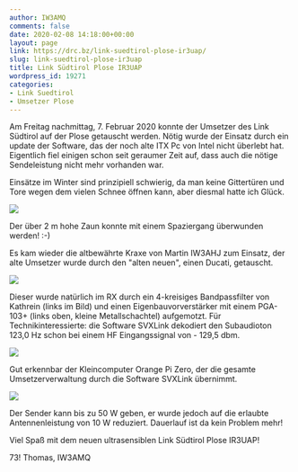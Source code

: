 ```yaml
---
author: IW3AMQ
comments: false
date: 2020-02-08 14:18:00+00:00
layout: page
link: https://drc.bz/link-suedtirol-plose-ir3uap/
slug: link-suedtirol-plose-ir3uap
title: Link Südtirol Plose IR3UAP
wordpress_id: 19271
categories:
- Link Suedtirol
- Umsetzer Plose
---
```





Am Freitag nachmittag, 7. Februar 2020 konnte der Umsetzer des Link Südtirol auf der Plose getauscht werden. Nötig wurde der Einsatz durch ein update der Software, das der noch alte ITX Pc von Intel nicht überlebt hat. Eigentlich fiel einigen schon seit geraumer Zeit auf, dass auch die nötige Sendeleistung nicht mehr vorhanden war.







Einsätze im Winter sind prinzipiell schwierig, da man keine Gittertüren und Tore wegen dem vielen Schnee öffnen kann, aber diesmal hatte ich Glück. 







![](https://drc.bz/wp-content/uploads/2020/02/20200207_153309-1024x576.jpg)







Der über 2 m hohe Zaun konnte mit einem Spaziergang überwunden werden! :-)







Es kam wieder die altbewährte Kraxe von Martin IW3AHJ zum Einsatz, der alte Umsetzer wurde durch den "alten neuen", einen Ducati, getauscht.







![](https://drc.bz/wp-content/uploads/2020/02/20200207_151808-1024x576.jpg)







Dieser wurde natürlich im RX durch ein 4-kreisiges Bandpassfilter von Kathrein (links im Bild) und einen Eigenbauvorverstärker mit einem PGA-103+ (links oben, kleine Metallschachtel) aufgemotzt. Für Technikinteressierte: die Software SVXLink dekodiert den Subaudioton 123,0 Hz schon bei einem HF Eingangssignal von - 129,5 dbm.







![](https://drc.bz/wp-content/uploads/2020/02/20200204_224047-2-1024x858.jpg)







Gut erkennbar der Kleincomputer Orange Pi Zero, der die gesamte Umsetzerverwaltung durch die Software SVXLink übernimmt.







![](https://drc.bz/wp-content/uploads/2020/02/20200207_151846-1024x576.jpg)







Der Sender kann bis zu 50 W geben, er wurde jedoch auf die erlaubte  Antennenleistung von 10 W reduziert. Dauerlauf ist da kein Problem mehr! 







Viel Spaß mit dem neuen ultrasensiblen Link Südtirol Plose IR3UAP!







73! Thomas, IW3AMQ



